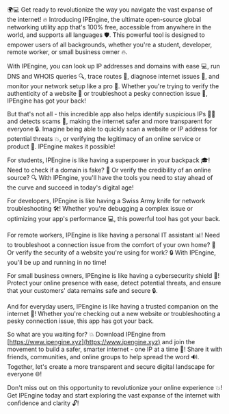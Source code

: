 🌍💻 Get ready to revolutionize the way you navigate the vast expanse of the internet! 🔥 Introducing IPEngine, the ultimate open-source global networking utility app that's 100% free, accessible from anywhere in the world, and supports all languages 🛡️. This powerful tool is designed to empower users of all backgrounds, whether you're a student, developer, remote worker, or small business owner 🔥.

With IPEngine, you can look up IP addresses and domains with ease 💻, run DNS and WHOIS queries 🔍, trace routes 🔗, diagnose internet issues 📡, and monitor your network setup like a pro 🎯. Whether you're trying to verify the authenticity of a website 👀 or troubleshoot a pesky connection issue 💪, IPEngine has got your back!

But that's not all - this incredible app also helps identify suspicious IPs 🕵️‍♀️ and detects scams 🚨, making the internet safer and more transparent for everyone 🔒. Imagine being able to quickly scan a website or IP address for potential threats 💥, or verifying the legitimacy of an online service or product 👀. IPEngine makes it possible!

For students, IPEngine is like having a superpower in your backpack 🎓! Need to check if a domain is fake? 🔮 Or verify the credibility of an online source? 🔍 With IPEngine, you'll have the tools you need to stay ahead of the curve and succeed in today's digital age!

For developers, IPEngine is like having a Swiss Army knife for network troubleshooting 🛠️! Whether you're debugging a complex issue or optimizing your app's performance 💻, this powerful tool has got your back.

For remote workers, IPEngine is like having a personal IT assistant 📊! Need to troubleshoot a connection issue from the comfort of your own home? 🔧 Or verify the security of a website you're using for work? 🔒 With IPEngine, you'll be up and running in no time!

For small business owners, IPEngine is like having a cybersecurity shield 💪! Protect your online presence with ease, detect potential threats, and ensure that your customers' data remains safe and secure 🔒.

And for everyday users, IPEngine is like having a trusted companion on the internet 🤝! Whether you're checking out a new website or troubleshooting a pesky connection issue, this app has got your back.

So what are you waiting for? 💥 Download IPEngine from [https://www.ipengine.xyz](https://www.ipengine.xyz) and join the movement to build a safer, smarter internet - one IP at a time 🚀! Share it with friends, communities, and online groups to help spread the word 🔊. Together, let's create a more transparent and secure digital landscape for everyone 🌐!

Don't miss out on this opportunity to revolutionize your online experience 💥! Get IPEngine today and start exploring the vast expanse of the internet with confidence and clarity 🔓!